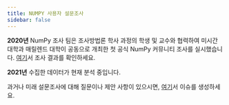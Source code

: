 ```yaml
---
title: NUMPY 사용자 설문조사
sidebar: false
---
```


**2020년** NumPy 조사 팀은 조사방법론 학사 과정의 학생 및 교수와 협력하여 미시간 대학과 매릴렌드 대학이 공동으로 개최한 첫 공식 NumPy 커뮤니티 조사를 실시했습니다. [여기](https://numpy.org/user-survey-2020/)서 조사 결과를 확인하세요.

**2021년** 수집한 데이터가 현재 분석 중입니다.

과거나 미래 설문조사에 대해 질문이나 제안 사항이 있으시면, [여기](https://github.com/numpy/numpy-surveys/issues)서 이슈를 생성하세요.
